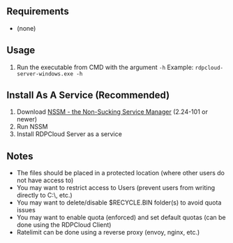 ## Requirements
- (none)

## Usage
1. Run the executable from CMD with the argument `-h`
    Example: `rdpcloud-server-windows.exe -h`

## Install As A Service (Recommended)
1. Download [NSSM - the Non-Sucking Service Manager](https://nssm.cc/) (2.24-101 or newer)
2. Run NSSM
3. Install RDPCloud Server as a service

## Notes
- The files should be placed in a protected location (where other users do not have access to)
- You may want to restrict access to Users (prevent users from writing directly to C:\\, etc.)
- You may want to delete/disable $RECYCLE.BIN folder(s) to avoid quota issues
- You may want to enable quota (enforced) and set default quotas (can be done using the RDPCloud Client)
- Ratelimit can be done using a reverse proxy (envoy, nginx, etc.)
